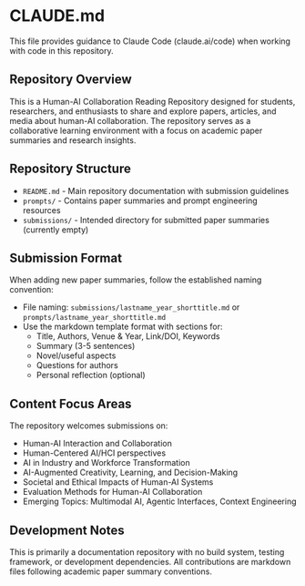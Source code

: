 # CLAUDE.md

This file provides guidance to Claude Code (claude.ai/code) when working with code in this repository.

## Repository Overview

This is a Human-AI Collaboration Reading Repository designed for students, researchers, and enthusiasts to share and explore papers, articles, and media about human-AI collaboration. The repository serves as a collaborative learning environment with a focus on academic paper summaries and research insights.

## Repository Structure

- `README.md` - Main repository documentation with submission guidelines
- `prompts/` - Contains paper summaries and prompt engineering resources
- `submissions/` - Intended directory for submitted paper summaries (currently empty)

## Submission Format

When adding new paper summaries, follow the established naming convention:
- File naming: `submissions/lastname_year_shorttitle.md` or `prompts/lastname_year_shorttitle.md`
- Use the markdown template format with sections for:
  - Title, Authors, Venue & Year, Link/DOI, Keywords
  - Summary (3-5 sentences)
  - Novel/useful aspects
  - Questions for authors
  - Personal reflection (optional)

## Content Focus Areas

The repository welcomes submissions on:
- Human-AI Interaction and Collaboration
- Human-Centered AI/HCI perspectives  
- AI in Industry and Workforce Transformation
- AI-Augmented Creativity, Learning, and Decision-Making
- Societal and Ethical Impacts of Human-AI Systems
- Evaluation Methods for Human-AI Collaboration
- Emerging Topics: Multimodal AI, Agentic Interfaces, Context Engineering

## Development Notes

This is primarily a documentation repository with no build system, testing framework, or development dependencies. All contributions are markdown files following academic paper summary conventions.